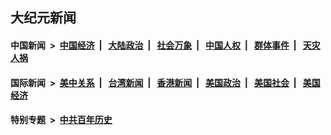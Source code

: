 ## 大纪元新闻

#### 中国新闻 &nbsp;>&nbsp; [中国经济](indexes/ncid283/README.md?11280845) &nbsp;| &nbsp; [大陆政治](indexes/ncid277/README.md?11280845) &nbsp;| &nbsp; [社会万象](indexes/ncid282/README.md?11280845) &nbsp;| &nbsp; [中国人权](indexes/ncid278/README.md?11280845) &nbsp;| &nbsp; [群体事件](indexes/ncid279/README.md?11280845) &nbsp;| &nbsp; [天灾人祸](indexes/ncid280/README.md?11280845)

#### 国际新闻 &nbsp;>&nbsp; [美中关系](indexes/nf1412576/README.md?11280845) &nbsp;| &nbsp; [台湾新闻](indexes/ncid1349361/README.md?11280845) &nbsp;| &nbsp; [香港新闻](indexes/ncid1349362/README.md?11280845) &nbsp;| &nbsp; [美国政治](indexes/ncid1078159/README.md?11280845) &nbsp;| &nbsp; [美国社会](indexes/ncid1078160/README.md?11280845) &nbsp;| &nbsp; [美国经济](indexes/ncid1078158/README.md?11280845)

#### 特别专题 &nbsp;>&nbsp; [中共百年历史](https://github.com/epoch-news/epoch-special/blob/master/README.md?11280845)  
